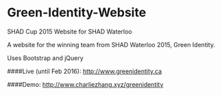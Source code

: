 # Green-Identity-Website
SHAD Cup 2015 Website for SHAD Waterloo

A website for the winning team from SHAD Waterloo 2015, Green Identity. 

Uses Bootstrap and jQuery

####Live (until Feb 2016): http://www.greenidentity.ca

####Demo: http://www.charliezhang.xyz/greenidentity
